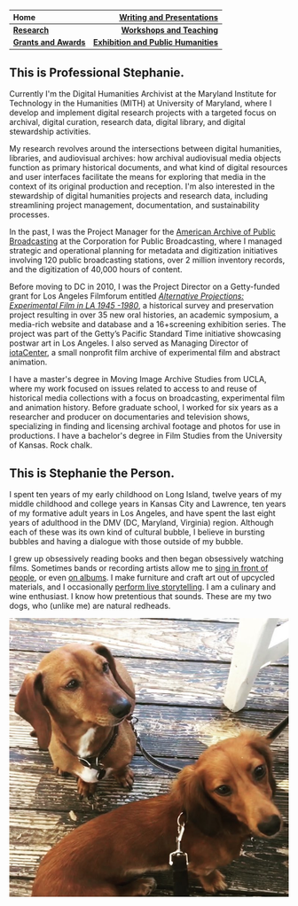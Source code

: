 | **Home**      | **[Writing and Presentations](/writing-presentations.md)** |
| :----------- | -----------: |
| **[Research](/research.md)**          | **[Workshops and Teaching](/workshops-teaching.md)**       |
|   **[Grants and Awards](/grants-awards.md)**   | **[Exhibition and Public Humanities](/exhibition-publichumanities.md)**      |



## This is Professional Stephanie.

Currently I'm the Digital Humanities Archivist at the Maryland Institute for Technology in the Humanities (MITH) at University of Maryland, where I develop and implement digital research projects with a targeted focus on archival, digital curation, research data, digital library, and digital stewardship activities.

My research revolves around the intersections between digital humanities, libraries, and audiovisual archives: how archival audiovisual media objects function as primary historical documents, and what kind of digital resources and user interfaces facilitate the means for exploring that media in the context of its original production and reception. I'm also interested in the stewardship of digital humanities projects and research data, including streamlining project management, documentation, and sustainability processes.

In the past, I was the Project Manager for the [American Archive of Public Broadcasting](https://americanarchive.org/about-the-american-archive) at the Corporation for Public Broadcasting, where I managed strategic and operational planning for metadata and digitization initiatives involving 120 public broadcasting stations, over 2 million inventory records, and the digitization of 40,000 hours of content.

Before moving to DC in 2010, I was the Project Director on a Getty-funded grant for Los Angeles Filmforum entitled *[Alternative Projections: Experimental Film in LA 1945 -1980](https://www.alternativeprojections.com/)*, a historical survey and preservation project resulting in over 35 new oral histories, an academic symposium, a media-rich website and database and a 16+screening exhibition series. The project was part of the Getty’s Pacific Standard Time initiative showcasing postwar art in Los Angeles. I also served as Managing Director of [iotaCenter](http://iotacenter.org/), a small nonprofit film archive of experimental film and abstract animation.

I have a master's degree in Moving Image Archive Studies from UCLA, where my work focused on issues related to access to and reuse of historical media collections with a focus on broadcasting, experimental film and animation history. Before graduate school, I worked for six years as a researcher and producer on documentaries and television shows, specializing in finding and licensing archival footage and photos for use in productions. I have a bachelor's degree in Film Studies from the University of Kansas. Rock chalk.

## This is Stephanie the Person.

I spent ten years of my early childhood on Long Island, twelve years of my middle childhood and college years in Kansas City and Lawrence, ten years of my formative adult years in Los Angeles, and have spent the last eight years of adulthood in the DMV (DC, Maryland, Virginia) region. Although each of these was its own kind of cultural bubble, I believe in bursting bubbles and having a dialogue with those outside of my bubble.

I grew up obsessively reading books and then began obsessively watching films. Sometimes bands or recording artists allow me to [sing in front of people](https://scontent-iad3-1.xx.fbcdn.net/v/t1.6435-9/48277632_2265557873676704_5927721138166693888_n.jpg?_nc_cat=111&ccb=1-5&_nc_sid=cdbe9c&_nc_ohc=mhZVkY6cEWAAX_GuW-9&_nc_ht=scontent-iad3-1.xx&oh=c3e902fc6a4ddd8d6710563534aae24d&oe=614F8083), or even [on albums](https://stettes.bandcamp.com/album/future-shit). I make furniture and craft art out of upcycled materials, and I occasionally [perform live storytelling](https://www.instagram.com/p/2xU1BnGwRQ/). I am a culinary and wine enthusiast. I know how pretentious that sounds. These are my two dogs, who (unlike me) are natural redheads.

![Abbott and Penny](images/abbott-penny.jpg)
